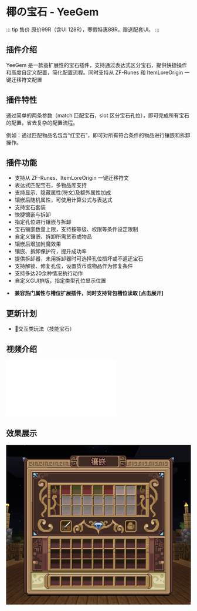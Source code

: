 <script setup>import {ref} from 'vue';

const isOpen = ref(false)
</script>

# 椰の宝石 - YeeGem

::: tip 售价
原价99R（含UI 128R），寒假特惠88R，赠送配套UI。
:::

## 插件介绍

YeeGem 是一款高扩展性的宝石插件，支持通过表达式区分宝石，提供快捷操作和高度自定义配置，简化配置流程。同时支持从 ZF-Runes 和
ItemLoreOrigin 一键迁移符文配置

## 插件特性

通过简单的两条参数（match 匹配宝石，slot 区分宝石孔位），即可完成所有宝石的配置，省去复杂的配置流程。

例如：通过匹配物品名包含“红宝石”，即可对所有符合条件的物品进行镶嵌和拆卸操作。

## 插件功能

- 支持从 ZF-Runes、ItemLoreOrigin 一键迁移符文
- 表达式匹配宝石，多物品库支持
- 支持显示、隐藏属性(符文)及额外属性加成
- 镶嵌后随机属性，可使用计算公式与表达式
- 支持宝石套装
- 快捷镶嵌与拆卸
- 指定孔位进行镶嵌与拆卸
- 宝石镶嵌数量上限，支持按等级、权限等条件设定限制
- 自定义镶嵌、拆卸所需货币或物品
- 镶嵌后增加附魔效果
- 镶嵌、拆卸保护符，提升成功率
- 提供拆卸器，未用拆卸器时可选择孔位损坏或不返还宝石
- 支持解锁、修复孔位，设置货币或物品作为修复条件
- 支持多达20余种情况执行动作
- 自定义GUI排版，指定类型孔位显示位置

<details>
<summary style="font-weight: bold">兼容热门属性与槽位扩展插件，同时支持背包槽位读取 [点击展开]</summary>

- ✅属性 SX-Attribute
- ✅属性 AttributePlus
- ✅属性 ItemLoreOrigin
- ✅属性 OriginAttribute
- ✅属性 MMOItems
- ✅龙核 DragonCore
- ✅萌芽 GermPlugin
- ✅时装 DragonInventory
- ✅饰品 YeeJewelry
- ✅饰品 LyInventory
- ✅饰品 LegendJewelry
- ✅饰品 AttributeInventory

</details>



<style>
details summary {
  list-style: inside;
  padding-left: 3px;
}
</style>

## 更新计划

- 🚧交互类玩法（技能宝石）

## 视频介绍

<iframe src="//player.bilibili.com/player.html?isOutside=true&aid=113740062197230&bvid=BV1Hr6uYMEPf&cid=27563067321&p=1" scrolling="no" border="0" frameborder="no" framespacing="0" allowfullscreen="true"></iframe>

## 效果展示

![赠送UI.png](img/赠送UI.png)
